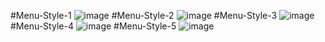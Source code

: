 #Menu-Style-1
![image](https://user-images.githubusercontent.com/65778428/223621032-f49101a3-20b2-4a23-b77d-968e0b7ef2ff.png)
#Menu-Style-2
![image](https://user-images.githubusercontent.com/65778428/223622080-ddd13aaf-960d-469d-b69c-485479dbb642.png)
#Menu-Style-3
![image](https://user-images.githubusercontent.com/65778428/223622129-1299d182-1cfd-481e-8a04-f867faa10c67.png)
#Menu-Style-4
![image](https://user-images.githubusercontent.com/65778428/223622174-e297c8c1-9c2e-4a8a-a51c-a4fbc4e4bc0f.png)
#Menu-Style-5
![image](https://user-images.githubusercontent.com/65778428/223622200-7bcd1e22-9ae3-411c-b03c-1dcdbe74b438.png)
